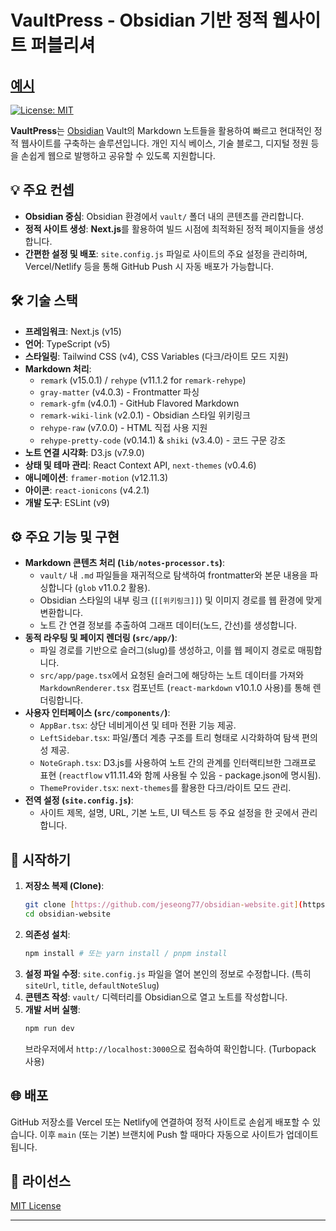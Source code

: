 # VaultPress - Obsidian 기반 정적 웹사이트 퍼블리셔

## [예시](https://www.jeseong.com)

[![License: MIT](https://img.shields.io/badge/License-MIT-yellow.svg)](https://opensource.org/licenses/MIT)

**VaultPress**는 [Obsidian](https://obsidian.md/) Vault의 Markdown 노트들을 활용하여 빠르고 현대적인 정적 웹사이트를 구축하는 솔루션입니다. 개인 지식 베이스, 기술 블로그, 디지털 정원 등을 손쉽게 웹으로 발행하고 공유할 수 있도록 지원합니다.

## 💡 주요 컨셉

* **Obsidian 중심**: Obsidian 환경에서 `vault/` 폴더 내의 콘텐츠를 관리합니다.
* **정적 사이트 생성**: **Next.js**를 활용하여 빌드 시점에 최적화된 정적 페이지들을 생성합니다.
* **간편한 설정 및 배포**: `site.config.js` 파일로 사이트의 주요 설정을 관리하며, Vercel/Netlify 등을 통해 GitHub Push 시 자동 배포가 가능합니다.

## 🛠️ 기술 스택

* **프레임워크**: Next.js (v15)
* **언어**: TypeScript (v5)
* **스타일링**: Tailwind CSS (v4), CSS Variables (다크/라이트 모드 지원)
* **Markdown 처리**:
    * `remark` (v15.0.1) / `rehype` (v11.1.2 for `remark-rehype`)
    * `gray-matter` (v4.0.3) - Frontmatter 파싱
    * `remark-gfm` (v4.0.1) - GitHub Flavored Markdown
    * `remark-wiki-link` (v2.0.1) - Obsidian 스타일 위키링크
    * `rehype-raw` (v7.0.0) - HTML 직접 사용 지원
    * `rehype-pretty-code` (v0.14.1) & `shiki` (v3.4.0) - 코드 구문 강조
* **노트 연결 시각화**: D3.js (v7.9.0)
* **상태 및 테마 관리**: React Context API, `next-themes` (v0.4.6)
* **애니메이션**: `framer-motion` (v12.11.3)
* **아이콘**: `react-ionicons` (v4.2.1)
* **개발 도구**: ESLint (v9)

## ⚙️ 주요 기능 및 구현

* **Markdown 콘텐츠 처리 (`lib/notes-processor.ts`)**:
    * `vault/` 내 `.md` 파일들을 재귀적으로 탐색하여 frontmatter와 본문 내용을 파싱합니다 (`glob` v11.0.2 활용).
    * Obsidian 스타일의 내부 링크 (`[[위키링크]]`) 및 이미지 경로를 웹 환경에 맞게 변환합니다.
    * 노트 간 연결 정보를 추출하여 그래프 데이터(노드, 간선)를 생성합니다.
* **동적 라우팅 및 페이지 렌더링 (`src/app/`)**:
    * 파일 경로를 기반으로 슬러그(slug)를 생성하고, 이를 웹 페이지 경로로 매핑합니다.
    * `src/app/page.tsx`에서 요청된 슬러그에 해당하는 노트 데이터를 가져와 `MarkdownRenderer.tsx` 컴포넌트 (`react-markdown` v10.1.0 사용)를 통해 렌더링합니다.
* **사용자 인터페이스 (`src/components/`)**:
    * `AppBar.tsx`: 상단 네비게이션 및 테마 전환 기능 제공.
    * `LeftSidebar.tsx`: 파일/폴더 계층 구조를 트리 형태로 시각화하여 탐색 편의성 제공.
    * `NoteGraph.tsx`: D3.js를 사용하여 노트 간의 관계를 인터랙티브한 그래프로 표현 (`reactflow` v11.11.4와 함께 사용될 수 있음 - package.json에 명시됨).
    * `ThemeProvider.tsx`: `next-themes`를 활용한 다크/라이트 모드 관리.
* **전역 설정 (`site.config.js`)**:
    * 사이트 제목, 설명, URL, 기본 노트, UI 텍스트 등 주요 설정을 한 곳에서 관리합니다.

## 🚀 시작하기

1.  **저장소 복제 (Clone)**:
    ```bash
    git clone [https://github.com/jeseong77/obsidian-website.git](https://github.com/jeseong77/obsidian-website.git)
    cd obsidian-website
    ```
2.  **의존성 설치**:
    ```bash
    npm install # 또는 yarn install / pnpm install
    ```
3.  **설정 파일 수정**: `site.config.js` 파일을 열어 본인의 정보로 수정합니다. (특히 `siteUrl`, `title`, `defaultNoteSlug`)
4.  **콘텐츠 작성**: `vault/` 디렉터리를 Obsidian으로 열고 노트를 작성합니다.
5.  **개발 서버 실행**:
    ```bash
    npm run dev
    ```
    브라우저에서 `http://localhost:3000`으로 접속하여 확인합니다. (Turbopack 사용)

## 🌐 배포

GitHub 저장소를 Vercel 또는 Netlify에 연결하여 정적 사이트로 손쉽게 배포할 수 있습니다. 이후 `main` (또는 기본) 브랜치에 Push 할 때마다 자동으로 사이트가 업데이트됩니다.

## 📄 라이선스

[MIT License](LICENSE.md)

---
